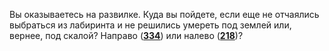 Вы оказываетесь на развилке. Куда вы пойдете, если еще не отчаялись выбраться из лабиринта и не решились умереть под землей или, вернее, под скалой? Направо ([**334**](#n_334)) или налево ([**218**](#n_218))?

